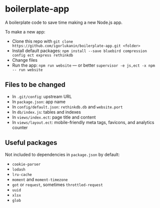 # boilerplate-app

A boilerplate code to save time making a new Node.js app.

To make a new app:

* Clone this repo with `git clone https://github.com/igorlukanin/boilerplate-app.git <folder>`
* Install default packages: `npm install --save bluebird compression config ect express rethinkdb`
* Change files
* Run the app: `npm run website` — or better `supervisor -e js,ect -x npm -- run website`

## Files to be changed

* In `.git/config`: upstream URL
* In `package.json`: app name
* In `config/default.json`: `rethinkdb.db` and `website.port`
* In `db/index.js`: tables and indexes
* In `views/index.ect`: page title and content
* In `views/layout.ect`: mobile-friendly meta tags, favicons, and analytics counter

## Useful packages

Not included to dependencies in `package.json` by default:

* `cookie-parser`
* `lodash`
* `lru-cache`
* `moment` and `moment-timezone`
* `got` or `request`, sometimes `throttled-request`
* `uuid`
* `xlsx`
* `glob`
